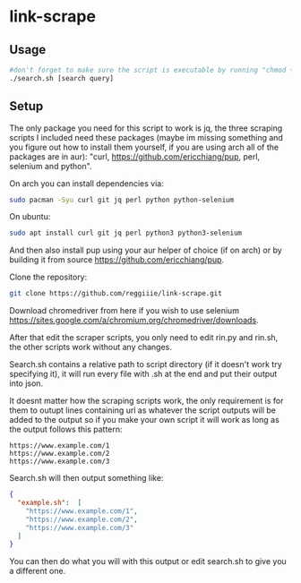 # link-scrape

## Usage
```bash
#don't forget to make sure the script is executable by running "chmod +x search.sh"
./search.sh [search query]
```

## Setup
The only package you need for this script to work is jq, the three scraping scripts I included need these packages (maybe im missing something and you figure out how to install them yourself, if you are using arch all of the packages are in aur): "curl, https://github.com/ericchiang/pup, perl, selenium and python".

On arch you can install dependencies via:
```bash
sudo pacman -Syu curl git jq perl python python-selenium
```

On ubuntu:
```bash
sudo apt install curl git jq perl python3 python3-selenium
```

And then also install pup using your aur helper of choice (if on arch) or by building it from source https://github.com/ericchiang/pup.

Clone the repository:
```bash
git clone https://github.com/reggiiie/link-scrape.git
```

Download chromedriver from here if you wish to use selenium https://sites.google.com/a/chromium.org/chromedriver/downloads.

After that edit the scraper scripts, you only need to edit rin.py and rin.sh, the other scripts work without any changes.

Search.sh contains a relative path to script directory (if it doesn't work try specifying it), it will run every file with .sh at the end and put their output into json.

It doesnt matter how the scraping scripts work, the only requirement is for them to outupt lines containing url as whatever the script outputs will be added to the output so if you make your own script it will work as long as the output follows this pattern:
```
https://www.example.com/1
https://www.example.com/2
https://www.example.com/3
```
Search.sh will then output something like:
```json
{
  "example.sh":  [
    "https://www.example.com/1",
    "https://www.example.com/2",
    "https://www.example.com/3"
  ]
}
```
You can then do what you will with this output or edit search.sh to give you a different one.
